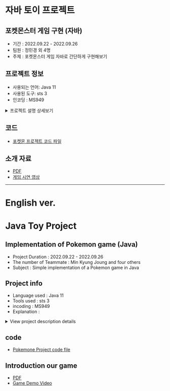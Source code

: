 # 자바 토이 프로젝트
## 포켓몬스터 게임 구현 (자바)
- 기간 : 2022.09.22 - 2022.09.26
- 팀원 : 정민경 외 4명
- 주제 : 포켓몬스터 게임 자바로 간단하게 구현해보기

## 프로젝트 정보
- 사용되는 언어: Java 11
- 사용된 도구: sts 3
- 인코딩 : MS949

<details>
<summary>프로젝트 설명 상세보기</summary>
    <div markdown="1">

  - 1.게임시작

  - 2.태초마을
    - 스타팅 포켓몬 선택
    - 게임 설명 (스킵 가능)

  - 3.모험시작
    - 풀마을 (야생전투)
    - 불마을 (야생전투)
    - 물마을 (야생전투)
    - 전기마을 (야생전투)
    - 흙마을 (야생전투)
    - 체육관 (관장전투)
---
  - *포켓몬스터 등록 : 
    - 기본 포켓몬
      - 총 5개 속성  
        풀 < 불 < 물 < 전기 < 땅 < 풀
      - 각 속성 별로 포켓몬 10마리
      - 총 50마리
    - 관장 포켓몬
      - 총 3셋트
      - 각 셋트 당 4마리
      - 총 12마리
      - 관장 포켓몬은 스킬이 없음. 초급자인 플레이어가 스킬까지 사용하는 관장의 포켓몬을 이길 수 없기 때문.
---
  - *포켓볼 :
    - 실제 포켓몬 게임 속의 포켓볼 포획률을 코드에 적용함.
    - 실제 포켓몬 게임 속의 흔들림 공식을 코드에 적용함.
---
  - *야생전투 (1대1): 
    - 인트로
      - "전투를 하시겠습니까?"  
        | 1-싸운다 | 2-도망간다 |  
      - "내고싶은 포켓몬을 선택해주세요!"  
        --------[나의 포켓몬리스트]--------
    - 대결
      - 플레이어 턴  
        | 1-기본 공격 | 2-스킬1 (마나 30 소모) | 스킬2 (마나 50 소모) | 포켓몬 볼 | 도망치기 |  
        플레이어가 선택한 행동 실시 
        마나가 부족한데 스킬을 사용하면 자동으로 기본공격이 들어감.  
      - 야생 포켓몬 턴  
        | 1-기본 공격 | 2-스킬1 (마나 30 소모) | 스킬2 (마나 50 소모) |  
        랜덤으로 공격  
        마나가 부족한데 스킬을 사용하면 자동으로 기본공격이 들어감.  
      - 결과
        - [결과1] 플레이어 포켓몬 hp 10 → 패배  
          hp 10가 된 포켓몬은 다음 전투에서 기존 hp로 자동 충전  
        - [결과2] 포켓몬 잡기(def 포켓몬볼 사용) → 잡힘
          - 포켓몬 추가  
            잡은 포켓몬의 이름을 [플레이어 현재 포켓몬 리스트]에 입력한다.  
            [플레이어의 현재 포켓몬 갯수]에 +1을 한다.  
          - 포켓몬 버리기  
            해당 버튼은 5번째 포켓몬을 잡았을 때에만 생성된다.  
            그 외에는 사용 불가  
            *코드*  
            사용자가 선택한 번호= a, a-1번째 인덱스  
            기존 배열 중 사용자가 버린 포켓몬과, 잡은 포켓몬 바꿔치기  
        - [결과3] 포켓몬 잡기(def 포켓몬볼 사용) → 놓침
        - [결과4] 야생 포켓몬 hp 10 → 도망, 수집 불가
      - 대결 종료
        전투에 참여한 모든 포켓몬의 hp, 마나, 방어력을 기존 게이지로 원상복구한다.  
---
  - *관장전투 (4대4):  
    - 인트로  
      플레이어가 보유한 포켓몬이 4마리 미만이면 체육관에 입장 불가  
    - 대결
      - 플레이어 턴  
        | 1-기본 공격 | 2-스킬1 (마나 30 소모) | 스킬2 (마나 50 소모) |  
        플레이어가 선택한 행동 실시  
        마나가 부족한데 스킬을 사용하면 자동으로 기본공격이 들어감.  
      - 관장 포켓몬 턴  
        | 1-기본 공격 | 2-스킬1 (마나 30 소모) | 스킬2 (마나 50 소모) |  
        랜덤으로 공격  
        마나가 부족한데 스킬을 사용하면 자동으로 기본공격이 들어감.
      - 결과  
        4:4에서 먼저 상대의 모든 포켓몬 hp를 10으로 만든 사람 승리
        - [결과1] 관장 승리
          - 재도전 1번 가능
          - | 1-야생 전투로 돌아가 포켓몬 재구성하기 | 2-바로 재도전 |
          - 재도전에서도 관장이 승리하면  
            플레이어 패배. 게임 종료.
        - [결과2] 플레이어 승리  
          플레이어 승리. 게임 종료.
      - 대결 종료  
        전투에 참여한 모든 포켓몬의 hp, 마나, 방어력을 기존 게이지로 원상복구한다.

    </div>
</details>



## 코드
- [포켓몬 프로젝트 코드 파일](https://github.com/sallyzmk/sallyzmk_project/tree/main/pokemone/src)

## 소개 자료
- [PDF]()
- [게임 시연 영상]()

---
# English ver.
# Java Toy Project
## Implementation of Pokemon game (Java)
- Project Duration : 2022.09.22 - 2022.09.26
- The number of Teammate : Min Kyung Joung and four others
- Subject : Simple implementation of a Pokemon game in Java

## Project info
- Language used : Java 11
- Tools used : sts 3
- incoding : MS949
- Explanation : 
<details>
<summary>View project description details</summary>
    <div markdown="1">

  - 1.starting Game

  - 2.beginning village
    - Choose your starting pokemon
    - Game description (skipable)

  - 3.Adventure begins
    - Plant Village (Wild Battle)
    - Fire Village (Wild Battle)
    - Water Village (Wild Battle)
    - Electric Village (Wild Battle)
    - Dirt Village (Wild Battle)
    - Gym (Chief Battle)
---
  - *Pokemon registration: 
    - Basic Pokemon
      - five kinds of attributes  
        grass < fire < water < electricity < land < grass
      - 10 Pokémon for each attribute
      - 50 in total
    - Enema Pokémon
      - 3 sets in total
      - 4 in each set
      - 12 in total
      - The leader Pokemon has no skills. Because a beginner player cannot defeat the leader's Pokémon, which even uses skills.
---
  - *Pocket Ball:
    - Applying the Pokeball catch rate in the actual Pokemon game to the code.
    - Applied the shaking formula from the actual Pokemon game to the code.
---
  - *Wild Battle (1v1):
    - intro 
      - "Would you like to fight?"  
        | 1 - Fight | 2 - run away |
      - "Please select the Pokemon you want to play!"  
        --------[My Pokemon List]--------  
    - Battle
      - player turn  
        | 1 - Basic Attack | 2-Skill 1 (consumes 30 mana) | Skill 2 (Consumes 50 Mana) | Pokemon Ball | run away |  
        Perform actions chosen by the player  
        When you use a skill when you run out of mana, you automatically get a basic attack.  
      - Wild Pokemon Turn  
        | 1 - Basic Attack | 2-Skill 1 (consumes 30 mana) | Skill 2 (Consumes 50 Mana) |  
        attack at random  
        When you use a skill when you run out of mana, you automatically get a basic attack.  
      - result
        - [Result 1] Player Pokemon hp 10 → Defeat  
          Pokémon with 10 HP will be automatically recharged with original HP in the next battle.  
        - [Result 2] Catching Pokemon (using def Pokemon Ball) → Caught
          - Added Pokemon  
            Enter the name of the Pokémon you caught in the [Player's Current Pokémon List].  
            Add +1 to [player's current number of Pokémon].  
          - Release Pokemon  
            This button is only created when the 5th Pokémon is caught.  
            not usable otherwise  
            *code*  
            User-selected number = a, a-1th index  
            Swap the Pokémon that the user discarded and the Pokémon caught in the existing arrangement  
        - [Result 3] Catching Pokemon (using def Pokemon Ball) → Missed
        - [Result 4] Wild Pokémon hp 10 → Run away, cannot be collected
      - End of confrontation
        Restores the HP, Mana, and Defense of all Pokémon participating in battle to their original gauges.  
---
  - *Director Battle (4v4):  
    - intro  
      If a player has less than 4 Pokémon, they cannot enter the gym.  
    - Battle
        - player turn  
        | 1 - Basic Attack | 2-Skill 1 (consumes 30 mana) | Skill 2 (Consumes 50 Mana) |  
        Actual action chosen by the player  
        When you use a skill when you run out of mana, you automatically get a basic attack.  
      - Director Turn  
        | 1 - Basic Attack |
      - result  
        The first player to bring all opponent's Pokémon to 10 HP wins at 4:4
        - [Result 1] Director wins
          - Player can retry once.
          - | 1 - Return to Wild Battles and Rebuild Pokémon | 2- Retry right away |
          - If the director wins in the re-challenge  
            player defeat. game over.
        - [Result 2] Player wins  
          player wins. game over.
      - End of confrontation  
        Restores the HP, Mana, and Defense of all Pokémon participating in battle to their original gauges.

    </div>
</details>

## code
- [Pokemone Project code file](https://github.com/sallyzmk/sallyzmk_project/tree/main/pokemone/src)  

## Introduction our game
- [PDF]()
- [Game Demo Video]()